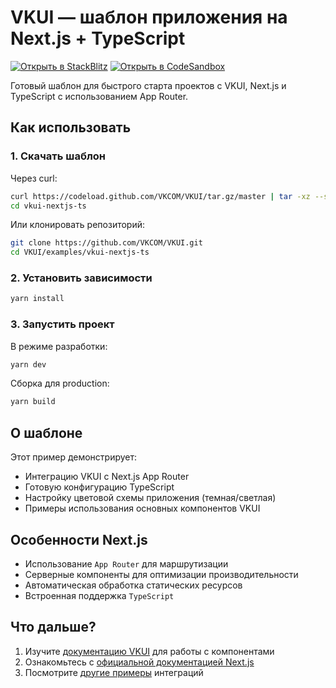 # VKUI — шаблон приложения на Next.js + TypeScript

[![Открыть в StackBlitz](https://developer.stackblitz.com/img/open_in_stackblitz.svg)](https://stackblitz.com/github/VKCOM/VKUI/tree/master/examples/vkui-nextjs-ts)
[![Открыть в CodeSandbox](https://codesandbox.io/static/img/play-codesandbox.svg)](https://codesandbox.io/p/sandbox/github/VKCOM/VKUI/tree/master/examples/vkui-nextjs-ts)

Готовый шаблон для быстрого старта проектов с VKUI, Next.js и TypeScript с использованием App Router.

## Как использовать

### 1. Скачать шаблон

Через curl:

```bash
curl https://codeload.github.com/VKCOM/VKUI/tar.gz/master | tar -xz --strip=2 VKUI-master/examples/vkui-nextjs-ts
cd vkui-nextjs-ts
```

Или клонировать репозиторий:

```bash
git clone https://github.com/VKCOM/VKUI.git
cd VKUI/examples/vkui-nextjs-ts
```

### 2. Установить зависимости

```bash
yarn install
```

### 3. Запустить проект

В режиме разработки:

```bash
yarn dev
```

Сборка для production:

```bash
yarn build
```

## О шаблоне

Этот пример демонстрирует:

- Интеграцию VKUI с Next.js App Router
- Готовую конфигурацию TypeScript
- Настройку цветовой схемы приложения (темная/светлая)
- Примеры использования основных компонентов VKUI

## Особенности Next.js

- Использование `App Router` для маршрутизации
- Серверные компоненты для оптимизации производительности
- Автоматическая обработка статических ресурсов
- Встроенная поддержка `TypeScript`

## Что дальше?

1. Изучите [документацию VKUI](https://vkui.io/) для работы с компонентами
2. Ознакомьтесь с [официальной документацией Next.js](https://nextjs.org/docs)
3. Посмотрите [другие примеры](https://github.com/VKCOM/VKUI/tree/master/examples) интеграций
